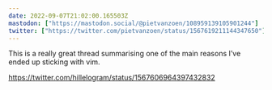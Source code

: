 ```yaml
---
date: 2022-09-07T21:02:00.165503Z
mastodon: ["https://mastodon.social/@pietvanzoen/108959139105901244"]
twitter: ["https://twitter.com/pietvanzoen/status/1567619211144347650"]
---
```

This is a really great thread summarising one of the main reasons I’ve ended up sticking with vim. 

https://twitter.com/hillelogram/status/1567606964397432832
